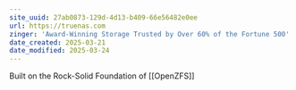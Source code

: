 ```yaml
---
site_uuid: 27ab0873-129d-4d13-b409-66e56482e0ee
url: https://truenas.com
zinger: 'Award-Winning Storage Trusted by Over 60% of the Fortune 500'
date_created: 2025-03-21
date_modified: 2025-03-24
---
```


Built on the Rock-Solid Foundation of [[OpenZFS]]
